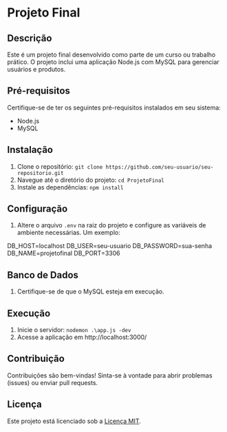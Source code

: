 # Projeto Final

## Descrição
Este é um projeto final desenvolvido como parte de um curso ou trabalho prático. O projeto inclui uma aplicação Node.js com MySQL para gerenciar usuários e produtos.

## Pré-requisitos
Certifique-se de ter os seguintes pré-requisitos instalados em seu sistema:
- Node.js
- MySQL

## Instalação
1. Clone o repositório: `git clone https://github.com/seu-usuario/seu-repositorio.git`
2. Navegue até o diretório do projeto: `cd ProjetoFinal`
3. Instale as dependências: `npm install`

## Configuração
1. Altere o arquivo `.env` na raiz do projeto e configure as variáveis de ambiente necessárias. Um exemplo:

DB_HOST=localhost
DB_USER=seu-usuario
DB_PASSWORD=sua-senha
DB_NAME=projetofinal
DB_PORT=3306

## Banco de Dados
1. Certifique-se de que o MySQL esteja em execução.

## Execução
1. Inicie o servidor: `nodemon .\app.js -dev`
2. Acesse a aplicação em http://localhost:3000/

## Contribuição
Contribuições são bem-vindas! Sinta-se à vontade para abrir problemas (issues) ou enviar pull requests.

## Licença
Este projeto está licenciado sob a [Licença MIT](LICENSE).
